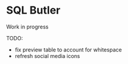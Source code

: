 # SQL Butler

Work in progress

TODO:
- fix preview table to account for whitespace
- refresh social media icons
